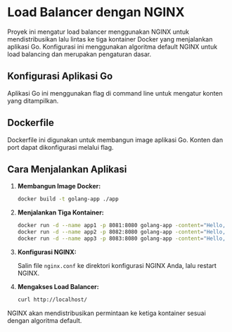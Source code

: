 # Load Balancer dengan NGINX

Proyek ini mengatur load balancer menggunakan NGINX untuk mendistribusikan lalu lintas ke tiga kontainer Docker yang menjalankan aplikasi Go. Konfigurasi ini menggunakan algoritma default NGINX untuk load balancing dan merupakan pengaturan dasar.

## Konfigurasi Aplikasi Go

Aplikasi Go ini menggunakan flag di command line untuk mengatur konten yang ditampilkan.

## Dockerfile

Dockerfile ini digunakan untuk membangun image aplikasi Go. Konten dan port dapat dikonfigurasi melalui flag.

## Cara Menjalankan Aplikasi

1. **Membangun Image Docker:**

    ```bash
    docker build -t golang-app ./app
    ```

2. **Menjalankan Tiga Kontainer:**

    ```bash
    docker run -d --name app1 -p 8081:8080 golang-app -content="Hello, Golang!" -port=8080
    docker run -d --name app2 -p 8082:8080 golang-app -content="Hello, Docker!" -port=8080
    docker run -d --name app3 -p 8083:8080 golang-app -content="Hello, Linux!" -port=8080
    ```

3. **Konfigurasi NGINX:**

    Salin file `nginx.conf` ke direktori konfigurasi NGINX Anda, lalu restart NGINX.

4. **Mengakses Load Balancer:**

    ```bash
    curl http://localhost/
    ```

NGINX akan mendistribusikan permintaan ke ketiga kontainer sesuai dengan algoritma default.
